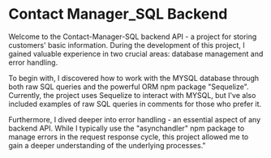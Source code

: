 # Contact Manager_SQL Backend

Welcome to the Contact-Manager-SQL backend API - a project for storing customers' basic information. During the development of this project, I gained valuable experience in two crucial areas: database management and error handling.

To begin with, I discovered how to work with the MYSQL database through both raw SQL queries and the powerful ORM npm package "Sequelize". Currently, the project uses Sequelize to interact with MYSQL, but I've also included examples of raw SQL queries in comments for those who prefer it.

Furthermore, I dived deeper into error handling - an essential aspect of any backend API. While I typically use the "asynchandler" npm package to manage errors in the request response cycle, this project allowed me to gain a deeper understanding of the underlying processes."
